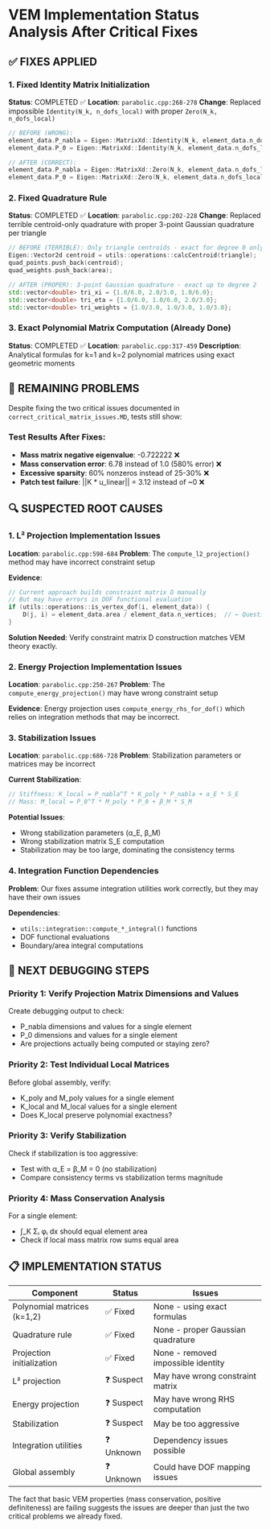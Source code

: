 # VEM Implementation Status Analysis After Critical Fixes

## ✅ FIXES APPLIED

### 1. Fixed Identity Matrix Initialization

**Status**: COMPLETED ✅
**Location**: `parabolic.cpp:268-278`
**Change**: Replaced impossible `Identity(N_k, n_dofs_local)` with proper `Zero(N_k, n_dofs_local)`

```cpp
// BEFORE (WRONG):
element_data.P_nabla = Eigen::MatrixXd::Identity(N_k, element_data.n_dofs_local);  // 3×4 identity impossible!
element_data.P_0 = Eigen::MatrixXd::Identity(N_k, element_data.n_dofs_local);     // 3×4 identity impossible!

// AFTER (CORRECT):
element_data.P_nabla = Eigen::MatrixXd::Zero(N_k, element_data.n_dofs_local);    // 3×4 zero matrix
element_data.P_0 = Eigen::MatrixXd::Zero(N_k, element_data.n_dofs_local);        // 3×4 zero matrix
```

### 2. Fixed Quadrature Rule

**Status**: COMPLETED ✅
**Location**: `parabolic.cpp:202-228`
**Change**: Replaced terrible centroid-only quadrature with proper 3-point Gaussian quadrature per triangle

```cpp
// BEFORE (TERRIBLE): Only triangle centroids - exact for degree 0 only
Eigen::Vector2d centroid = utils::operations::calcCentroid(triangle);
quad_points.push_back(centroid);
quad_weights.push_back(area);

// AFTER (PROPER): 3-point Gaussian quadrature - exact up to degree 2
std::vector<double> tri_xi = {1.0/6.0, 2.0/3.0, 1.0/6.0};
std::vector<double> tri_eta = {1.0/6.0, 1.0/6.0, 2.0/3.0};
std::vector<double> tri_weights = {1.0/3.0, 1.0/3.0, 1.0/3.0};
```

### 3. Exact Polynomial Matrix Computation (Already Done)

**Status**: COMPLETED ✅
**Location**: `parabolic.cpp:317-459`
**Description**: Analytical formulas for k=1 and k=2 polynomial matrices using exact geometric moments

## 🚨 REMAINING PROBLEMS

Despite fixing the two critical issues documented in `correct_critical_matrix_issues.MD`, tests still show:

### Test Results After Fixes:

- **Mass matrix negative eigenvalue**: -0.722222 ❌
- **Mass conservation error**: 6.78 instead of 1.0 (580% error) ❌
- **Excessive sparsity**: 60% nonzeros instead of 25-30% ❌
- **Patch test failure**: ||K \* u_linear|| = 3.12 instead of ~0 ❌

## 🔍 SUSPECTED ROOT CAUSES

### 1. L² Projection Implementation Issues

**Location**: `parabolic.cpp:598-684`
**Problem**: The `compute_l2_projection()` method may have incorrect constraint setup

**Evidence**:

```cpp
// Current approach builds constraint matrix D manually
// But may have errors in DOF functional evaluation
if (utils::operations::is_vertex_dof(i, element_data)) {
    D(j, i) = element_data.area / element_data.n_vertices;  // ← Questionable approximation
}
```

**Solution Needed**: Verify constraint matrix D construction matches VEM theory exactly.

### 2. Energy Projection Implementation Issues

**Location**: `parabolic.cpp:250-267`
**Problem**: The `compute_energy_projection()` may have wrong constraint setup

**Evidence**: Energy projection uses `compute_energy_rhs_for_dof()` which relies on integration methods that may be incorrect.

### 3. Stabilization Issues

**Location**: `parabolic.cpp:686-728`
**Problem**: Stabilization parameters or matrices may be incorrect

**Current Stabilization**:

```cpp
// Stiffness: K_local = P_nabla^T * K_poly * P_nabla + α_E * S_E
// Mass: M_local = P_0^T * M_poly * P_0 + β_M * S_M
```

**Potential Issues**:

- Wrong stabilization parameters (α_E, β_M)
- Wrong stabilization matrix S_E computation
- Stabilization may be too large, dominating the consistency terms

### 4. Integration Function Dependencies

**Problem**: Our fixes assume integration utilities work correctly, but they may have their own issues

**Dependencies**:

- `utils::integration::compute_*_integral()` functions
- DOF functional evaluations
- Boundary/area integral computations

## 🎯 NEXT DEBUGGING STEPS

### Priority 1: Verify Projection Matrix Dimensions and Values

Create debugging output to check:

- P_nabla dimensions and values for a single element
- P_0 dimensions and values for a single element
- Are projections actually being computed or staying zero?

### Priority 2: Test Individual Local Matrices

Before global assembly, verify:

- K_poly and M_poly values for a single element
- K_local and M_local values for a single element
- Does K_local preserve polynomial exactness?

### Priority 3: Verify Stabilization

Check if stabilization is too aggressive:

- Test with α_E = β_M = 0 (no stabilization)
- Compare consistency terms vs stabilization terms magnitude

### Priority 4: Mass Conservation Analysis

For a single element:

- ∫_K Σᵢ φᵢ dx should equal element area
- Check if local mass matrix row sums equal area

## 📋 IMPLEMENTATION STATUS

| Component                   | Status     | Issues                             |
| --------------------------- | ---------- | ---------------------------------- |
| Polynomial matrices (k=1,2) | ✅ Fixed   | None - using exact formulas        |
| Quadrature rule             | ✅ Fixed   | None - proper Gaussian quadrature  |
| Projection initialization   | ✅ Fixed   | None - removed impossible identity |
| L² projection               | ❓ Suspect | May have wrong constraint matrix   |
| Energy projection           | ❓ Suspect | May have wrong RHS computation     |
| Stabilization               | ❓ Suspect | May be too aggressive              |
| Integration utilities       | ❓ Unknown | Dependency issues possible         |
| Global assembly             | ❓ Unknown | Could have DOF mapping issues      |

The fact that basic VEM properties (mass conservation, positive definiteness) are failing suggests the issues are deeper than just the two critical problems we already fixed.
